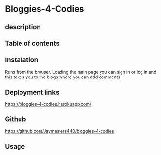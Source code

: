 # Bloggies-4-Codies

## description

## Table of contents


## Instalation
Runs from the brouser. Loading the main page you can sign in or log in and this takes you to the blogs where you can add comments

## Deployment links

https://bloggies-4-codies.herokuapp.com/

## Github

https://github.com/Jaymasters440/bloggies-4-codies


## Usage


##
##
##

